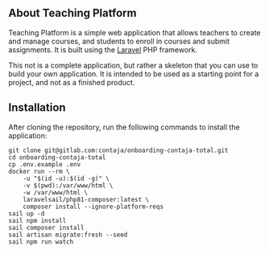 

## About Teaching Platform

Teaching Platform is a simple web application that allows teachers to create and manage courses, and students to enroll in courses and submit assignments. It is built using the [Laravel](https://laravel.com/) PHP framework.

This not is a complete application, but rather a skeleton that you can use to build your own application. It is intended to be used as a starting point for a project, and not as a finished product.

## Installation

After cloning the repository, run the following commands to install the application:

```
git clone git@gitlab.com:contaja/onboarding-contaja-total.git
cd onboarding-contaja-total
cp .env.example .env  
docker run --rm \
    -u "$(id -u):$(id -g)" \
    -v $(pwd):/var/www/html \
    -w /var/www/html \
    laravelsail/php81-composer:latest \
    composer install --ignore-platform-reqs
sail up -d
sail npm install
sail composer install
sail artisan migrate:fresh --seed
sail npm run watch

```
